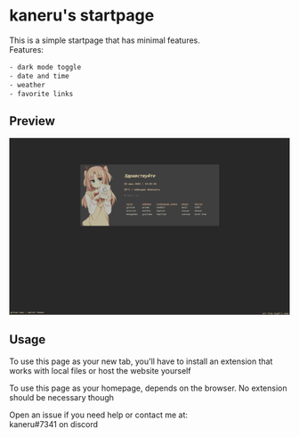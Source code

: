kaneru's startpage
=============
This is a simple startpage that has minimal features.  
Features:
```
- dark mode toggle
- date and time
- weather
- favorite links
```

Preview
-------------
![preview image](assets/preview.PNG "preview")

Usage
-------------
To use this page as your new tab, you'll have to install an extension that works with local files or host the website yourself

To use this page as your homepage, depends on the browser. No extension should be necessary though

Open an issue if you need help or contact me at:  
kaneru#7341 on discord